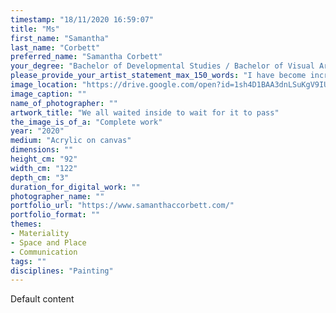 ```yaml
---
timestamp: "18/11/2020 16:59:07"
title: "Ms"
first_name: "Samantha"
last_name: "Corbett"
preferred_name: "Samantha Corbett"
your_degree: "Bachelor of Developmental Studies / Bachelor of Visual Arts"
please_provide_your_artist_statement_max_150_words: "I have become increasingly interested in the content we choose to display within digital spaces. Within my personal digital circles, multiple images of figures interject and converge through similar landscapes, and social groups.  A specific place and relationship are not merely represented but become created within these virtual spaces.  This idea prompted me to explore digital imagery as a creative entry into painting. The paintings began with a process of compiling imagery from my digital circles, digitally manipulating these through layering and stitching together seemingly connected timelines. I then re-contextualise this back into the physical space of painting through choices in multilayered glazes and shifting image planes. I hope to evoke an aesthetic that speaks to the oscillation between figuration and abstraction, to point to moments of intimacy and distance that characterises this technological age."
image_location: "https://drive.google.com/open?id=1sh4D1BAA3dnLSuKgV9IUNINkItLshzeV"
image_caption: ""
name_of_photographer: ""
artwork_title: "We all waited inside to wait for it to pass"
the_image_is_of_a: "Complete work"
year: "2020"
medium: "Acrylic on canvas"
dimensions: ""
height_cm: "92"
width_cm: "122"
depth_cm: "3"
duration_for_digital_work: ""
photographer_name: ""
portfolio_url: "https://www.samanthaccorbett.com/"
portfolio_format: ""
themes:
- Materiality
- Space and Place
- Communication
tags: ""
disciplines: "Painting"
---
```


Default content